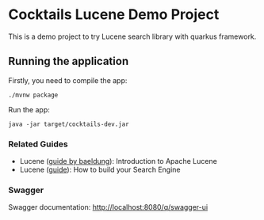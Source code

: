 # Cocktails Lucene Demo Project

This is a demo project to try Lucene search library with quarkus framework. 

## Running the application
Firstly, you need to compile the app:
```shell script
./mvnw package
```
Run the app:
```shell script
java -jar target/cocktails-dev.jar
```

### Related Guides

- Lucene ([guide by baeldung](https://www.baeldung.com/lucene)): Introduction to Apache Lucene
- Lucene ([guide](https://advancedweb.hu/intro-to-lucene/)): How to build your Search Engine


### Swagger
Swagger documentation: [http://localhost:8080/q/swagger-ui](http://localhost:8080/q/swagger-ui)
